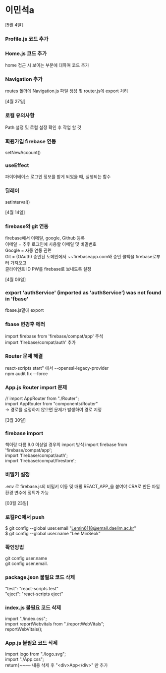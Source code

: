 # 이민석a
[5월 4일]   
### Profile.js 코드 추가

### Home.js 코드 추가
home 접근 시 보이는 부분에 대하여 코드 추가
### Navigation 추가
routes 폴더에 Navigation.js 파일 생성 및 router.js에 export 처리
    
    
[4월 27일]   

### 로컬 유의사항
Path 설정 및 로컬 설정 확인 후 작업 할 것   

### 회원가입 firebase 연동
setNewAccount()   

### useEffect
파이어베이스 로그인 정보를 받게 되었을 때, 실행되는 함수   

### 딜레이 
setInterval()   

[4월 14일]
### firebase와 git 연동 
firebase에서 이메일, google, Github 등록   
이메일 = 추후 로그인에 사용할 이메일 및 비밀번호   
Google = 자동 연동 관련   
Git    = (OAuth) 승인된 도메인에서 ~~firebaseapp.com와 승인 콜백을 firebase로부터 가져오고   
         클라이언트 ID PW를 firebase로 보내도록 설정    

[4월 06일]

### export 'authService' (imported as 'authService') was not found in 'fbase' 
fbase.js밑에 export   

### fbase 변경후 에러
import firebase from 'firebase/compat/app' 주석   
import 'firebase/compat/auth' 추가   

### Router 문제 해결
react-scripts start" 에서 --openssl-legacy-provider   
npm audit fix --force

### App.js Router import 문제

// import AppRouter from "./Router";  
import AppRouter from "components/Router"   
-> 경로를 설정하지 않으면 문제가 발생하여 경로 지정   

[3월 30일]

### firebase import 
책이랑 다름 9.0 이상일 경우의 import 방식
import firebase from 'firebase/compat/app';   
import 'firebase/compat/auth';    
import 'firebase/compat/firestore';   

### 비밀키 설정
.env 로 firebase.js의 비밀키 이동 및 매핑
REACT_APP_을 붙여야 CRA로 만든 파일 환경 변수에 정의가 가능 

[03월 23일]

### 로컬PC에서 push
$ git config --global user.email "Lemin6118@email.daelim.ac.kr"   
$ git config --global user.name "Lee MinSeok"   

### 확인방법
git config user.name   
git config user.email.   

### package.json 불필요 코드 삭제
"test": "react-scripts test"   
"eject": "react-scripts eject"   

### index.js 불필요 코드 삭제
import "./index.css";   
import reportWebvitals from "./reportWebVitals";   
reportWebVitals();      

### App.js 불필요 코드 삭제
import logo from "./logo.svg";   
import "./App.css";   
return{~~~~ 내용 삭제 후 "\<div\>App\</div\>" 만 추가